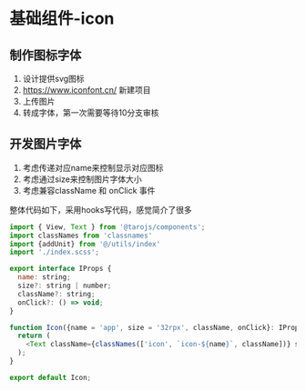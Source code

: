 # 基础组件-icon

## 制作图标字体

1. 设计提供svg图标
2. https://www.iconfont.cn/ 新建项目
3. 上传图片
4. 转成字体，第一次需要等待10分支审核

## 开发图片字体

1. 考虑传递对应name来控制显示对应图标
2. 考虑通过size来控制图片字体大小
3. 考虑兼容className 和 onClick 事件

整体代码如下，采用hooks写代码，感觉简介了很多

```js
import { View, Text } from '@tarojs/components';
import classNames from 'classnames'
import {addUnit} from '@/utils/index'
import './index.scss';

export interface IProps {
  name: string;
  size?: string | number;
  className?: string;
  onClick?: () => void;
}

function Icon({name = 'app', size = '32rpx', className, onClick}: IProps) {
  return (
    <Text className={classNames(['icon', `icon-${name}`, className])} style={{fontSize: addUnit(size)}} onClick={onClick} />
  );
}

export default Icon;
```
